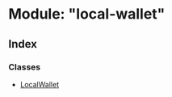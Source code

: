 # Module: "local-wallet"

## Index

### Classes

* [LocalWallet](../classes/_local_wallet_.localwallet.md)
